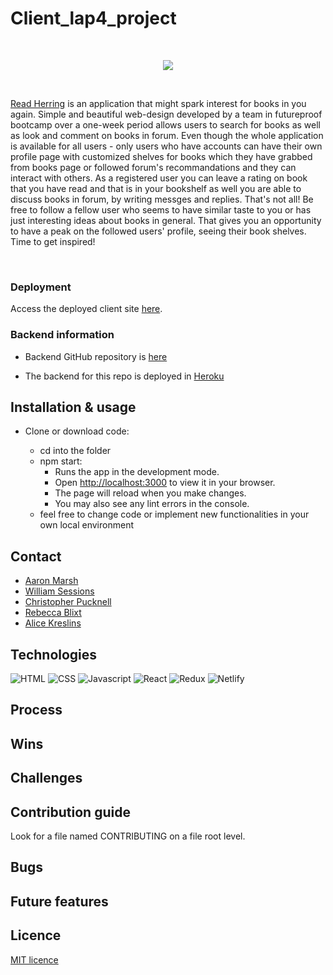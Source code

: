 # Client_lap4_project

<br>

<p align="center">
<img src="https://i.ibb.co/vxxSSMq/chris-lawton-zv-Kx6ix-Uh-WQ-unsplash.jpg">
</p>

<br>

[Read Herring](https://read-herring.netlify.app/) is an application that might spark interest for books in you again. Simple and beautiful web-design developed by a team in futureproof bootcamp over a one-week period allows users to search for books as well as look and comment on books in forum. Even though the whole application is available for all users - only users who have accounts can have their own profile page with customized shelves for books which they have grabbed from books page or followed forum's recommandations and they can interact with others. As a registered user you can leave a rating on book that you have read and that is in your bookshelf as well you are able to discuss books in forum, by writing messges and replies. That's not all! Be free to follow a fellow user who seems to have similar taste to you or has just interesting ideas about books in general. That gives you an opportunity to have a peak on the followed users' profile, seeing their book shelves. Time to get inspired!

<br>

### Deployment

Access the deployed client site [here](https://read-herring.netlify.app/).

### Backend information

-   Backend GitHub repository is [here](https://github.com/Aaron-Marsh/Server_lap4_project)

-   The backend for this repo is deployed in [Heroku](https://read-herring.herokuapp.com/)

## Installation & usage

-   Clone or download code:

    -   cd into the folder
    -   npm start:
        -   Runs the app in the development mode.
        -   Open [http://localhost:3000](http://localhost:3000) to view it in your browser.
        -   The page will reload when you make changes.
        -   You may also see any lint errors in the console.
    -   feel free to change code or implement new functionalities in your own local environment

## Contact

-   [Aaron Marsh](https://github.com/Aaron-Marsh)
-   [William Sessions](https://github.com/Izgardon)
-   [Christopher Pucknell](https://github.com/xargon666)
-   [Rebecca Blixt](https://github.com/rebeccablixt)
-   [Alice Kreslins](https://github.com/alicekres)

## Technologies

![HTML](https://img.shields.io/badge/HTML5-E34F26?style=for-the-badge&logo=html5&logoColor=white)
![CSS](https://img.shields.io/badge/CSS3-1572B6?style=for-the-badge&logo=css3&logoColor=white)
![Javascript](https://img.shields.io/badge/JavaScript-F7DF1E?style=for-the-badge&logo=javascript&logoColor=black)
![React](https://img.shields.io/badge/React-20232A?style=for-the-badge&logo=react&logoColor=61DAFB)
![Redux](https://img.shields.io/badge/Redux-593D88?style=for-the-badge&logo=redux&logoColor=white)
![Netlify](https://img.shields.io/badge/Netlify-00C7B7?style=for-the-badge&logo=netlify&logoColor=white)

## Process

## Wins

## Challenges

## Contribution guide

Look for a file named CONTRIBUTING on a file root level.

## Bugs

## Future features

## Licence

[MIT licence](https://opensource.org/licenses/MIT)

